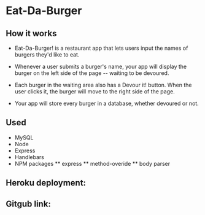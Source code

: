 # Eat-Da-Burger

## How it works
* Eat-Da-Burger! is a restaurant app that lets users input the names of burgers they'd like to eat.

* Whenever a user submits a burger's name, your app will display the burger on the left side of the page -- waiting to be devoured.

* Each burger in the waiting area also has a Devour it! button. When the user clicks it, the burger will move to the right side of the page.

* Your app will store every burger in a database, whether devoured or not.

## Used

* MySQL
* Node
* Express
* Handlebars
* NPM packages
	** express
	** method-overide
	** body parser

## Heroku deployment: 
## Gitgub link: